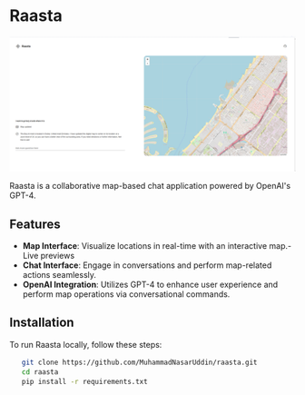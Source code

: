 
# Raasta
![Alt text](raasta.png)

Raasta is a collaborative map-based chat application powered by OpenAI's GPT-4.

## Features

- **Map Interface**: Visualize locations in real-time with an interactive map.- Live previews
- **Chat Interface**: Engage in conversations and perform map-related actions seamlessly.
- **OpenAI Integration**: Utilizes GPT-4 to enhance user experience and perform map operations via conversational commands.


## Installation

To run Raasta locally, follow these steps:

```bash
   git clone https://github.com/MuhammadNasarUddin/raasta.git
   cd raasta
   pip install -r requirements.txt
```
    

